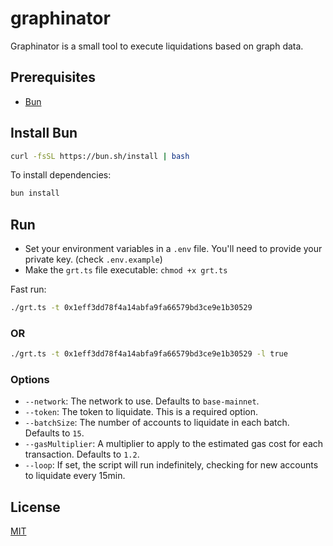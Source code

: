 # graphinator

Graphinator is a small tool to execute liquidations based on graph data.


## Prerequisites

- [Bun](https://bun.sh/)

## Install Bun

```bash
curl -fsSL https://bun.sh/install | bash
```

To install dependencies:

```bash
bun install
```

## Run

- Set your environment variables in a `.env` file. You'll need to provide your private key. (check ```.env.example```)
- Make the `grt.ts` file executable: `chmod +x grt.ts`

Fast run:

```bash
./grt.ts -t 0x1eff3dd78f4a14abfa9fa66579bd3ce9e1b30529 
```

### OR
 
```bash
./grt.ts -t 0x1eff3dd78f4a14abfa9fa66579bd3ce9e1b30529 -l true
```

### Options

- `--network`: The network to use. Defaults to `base-mainnet`.
- `--token`: The token to liquidate. This is a required option.
- `--batchSize`: The number of accounts to liquidate in each batch. Defaults to `15`.
- `--gasMultiplier`: A multiplier to apply to the estimated gas cost for each transaction. Defaults to `1.2`.
- `--loop`: If set, the script will run indefinitely, checking for new accounts to liquidate every 15min.


## License

[MIT](https://choosealicense.com/licenses/mit/)